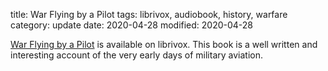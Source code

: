 title: War Flying by a Pilot
tags: librivox, audiobook, history, warfare
category: update
date: 2020-04-28
modified: 2020-04-28

[War Flying by a Pilot](https://librivox.org/war-flying-by-a-pilot-by-lessel-finer-hutcheon/) is available on librivox.  This book is a well written and interesting account of the very early days of military aviation.
